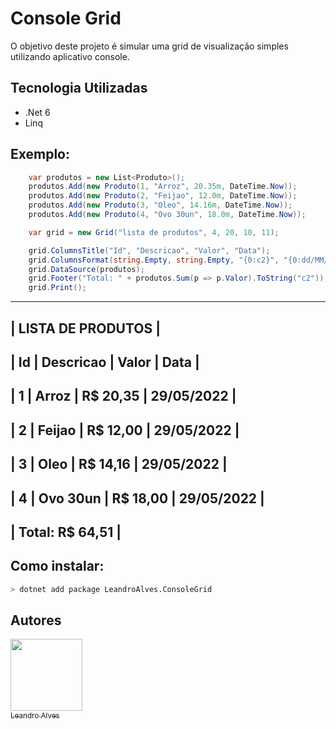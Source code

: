 # Console Grid

O objetivo deste projeto é simular uma grid de visualização simples utilizando aplicativo console.

## Tecnologia Utilizadas

 - .Net 6
 - Linq


## Exemplo:

```c#
    var produtos = new List<Produto>();
    produtos.Add(new Produto(1, "Arroz", 20.35m, DateTime.Now));
    produtos.Add(new Produto(2, "Feijao", 12.0m, DateTime.Now));
    produtos.Add(new Produto(3, "Oleo", 14.16m, DateTime.Now));
    produtos.Add(new Produto(4, "Ovo 30un", 18.0m, DateTime.Now));

    var grid = new Grid("lista de produtos", 4, 20, 10, 11);            

    grid.ColumnsTitle("Id", "Descricao", "Valor", "Data");
    grid.ColumnsFormat(string.Empty, string.Empty, "{0:c2}", "{0:dd/MM/yyyy}");
    grid.DataSource(produtos);
    grid.Footer("Total: " + produtos.Sum(p => p.Valor).ToString("c2"));
    grid.Print();
```
------------------------------------------------------
| LISTA DE PRODUTOS                                  |
------------------------------------------------------
| Id  | Descricao           | Valor     | Data       | 
------------------------------------------------------
| 1   | Arroz               | R$ 20,35  | 29/05/2022 | 
------------------------------------------------------
| 2   | Feijao              | R$ 12,00  | 29/05/2022 | 
------------------------------------------------------
| 3   | Oleo                | R$ 14,16  | 29/05/2022 | 
------------------------------------------------------
| 4   | Ovo 30un            | R$ 18,00  | 29/05/2022 | 
------------------------------------------------------
|                                    Total: R$ 64,51 |
------------------------------------------------------  

## Como instalar:
```sh
> dotnet add package LeandroAlves.ConsoleGrid  
```  

## Autores
 [<img src="https://avatars.githubusercontent.com/u/24819158?v=4" width=115><br><sub>Leandro Alves</sub>](https://github.com/leandrodasilvaalves)